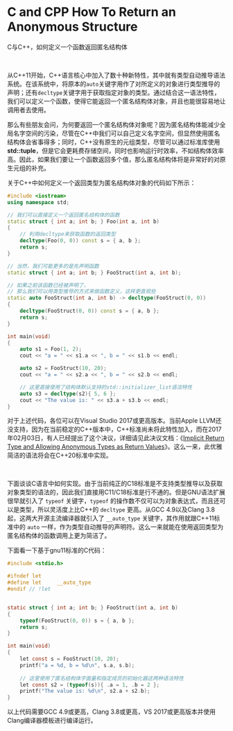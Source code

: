 # C and CPP How To Return an Anonymous Structure
C与C++，如何定义一个函数返回匿名结构体

<br />

从C++11开始，C++语言核心中加入了数十种新特性，其中就有类型自动推导语法系统。在该系统中，将原本的`auto`关键字用作了对所定义的对象进行类型推导的声明；还有`decltype`关键字用于获取指定对象的类型。通过结合这一语法特性，我们可以定义一个函数，使得它能返回一个匿名结构体对象，并且也能很容易地让调用者去使用。

那么有些朋友会问，为何要返回一个匿名结构体对象呢？因为匿名结构体能减少全局名字空间的污染，尽管在C++中我们可以自己定义名字空间，但显然使用匿名结构体会省事得多；同时，C++没有原生的元组类型，尽管可以通过标准库使用 **std::tuple**，但是它会更耗费存储空间，同时也影响运行时效率，不如结构体效率高。因此，如果我们要让一个函数返回多个值，那么匿名结构体将是非常好的对原生元组的补充。

关于C++中如何定义一个返回类型为匿名结构体对象的代码如下所示：

```cpp
#include <iostream>
using namespace std;

// 我们可以直接定义一个返回匿名结构体的函数
static struct { int a; int b; } Foo(int a, int b)
{
    // 利用decltype来获取函数的返回类型
    decltype(Foo(0, 0)) const s = { a, b };
    return s;
}

// 当然，我们可能更多的是先声明函数
static struct { int a; int b; } FooStruct(int a, int b);

// 如果之前该函数已经被声明了，
// 那么我们可以用类型推导的方式来做函数定义，这样更直观些
static auto FooStruct(int a, int b) -> decltype(FooStruct(0, 0))
{
    decltype(FooStruct(0, 0)) const s = { a, b };
    return s;
}

int main(void)
{
    auto s1 = Foo(1, 2);
    cout << "a = " << s1.a << ", b = " << s1.b << endl;

    auto s2 = FooStruct(10, 20);
    cout << "a = " << s2.a << ", b = " << s2.b << endl;

    // 这里直接使用了结构体默认支持的std::initializer_list语法特性
    auto s3 = decltype(s2){ 5, 6 };
    cout << "The value is: " << s3.a + s3.b << endl;
}
```

对于上述代码，各位可以在Visual Studio 2017或更高版本。当前Apple LLVM还没支持，因为在当前稳定的C++版本中，C++标准尚未将此特性加入，而在2017年02月03日，有人已经提出了这个决议，详细请见此决议文档：《[Implicit Return Type and Allowing Anonymous Types as Return Values](http://www.open-std.org/jtc1/sc22/wg21/docs/papers/2017/p0536r0.html)》。这么一来，此优雅简洁的语法将会在C++20标准中实现。

<br />

下面谈谈C语言中如何实现。由于当前纯正的C18标准是不支持类型推导以及获取对象类型的语法的，因此我们直接用C11/C18标准是行不通的。但是GNU语法扩展很早就引入了 `typeof` 关键字，`typeof` 的操作数不仅可以为对象表达式，而且还可以是类型，所以灵活度上比C++的 `decltype` 更高。从GCC 4.9以及Clang 3.8起，这两大开源主流编译器就引入了 `__auto_type` 关键字，其作用就跟C++11标准中的 `auto` 一样，作为类型自动推导的声明符。这么一来就能在使用返回类型为匿名结构体的函数调用上更为简洁了。

下面看一下基于gnu11标准的C代码：

```c
#include <stdio.h>

#ifndef let
#define let     __auto_type
#endif // !let


static struct { int a; int b; } FooStruct(int a, int b)
{
    typeof(FooStruct(0, 0)) s = { a, b };
    return s;
}

int main(void)
{
    let const s = FooStruct(10, 20);
    printf("a = %d, b = %d\n", s.a, s.b);
    
    // 这里使用了匿名结构体字面量和指定成员的初始化器这两种语法特性
    let const s2 = (typeof(s)){ .a = 1, .b = 2 };
    printf("The value is: %d\n", s2.a + s2.b);
}
```

以上代码需要GCC 4.9或更高，Clang 3.8或更高，VS 2017或更高版本并使用Clang编译器模板进行编译运行。


